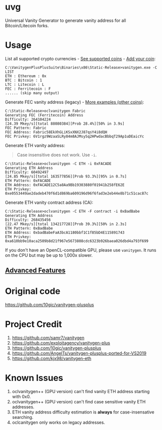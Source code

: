 # uvg
Universal Vanity Generator to generate vanity address for all Bitcoin/Litecoin forks.

# Usage
List all supported crypto currencies - [See supported coins](https://github.com/koh-gt/uvg/wiki/Supported-coins) - [Add your coin](https://github.com/koh-gt/uvg/wiki/Add-coin):
```
C:\VanitygenPlusPlusSuite\Binaries\x86\Static-Release>vanitygen.exe -C LIST
ETH : Ethereum : 0x
BTC : Bitcoin : 1
LTC : Litecoin : L
FEC : Ferritecoin : F
...... (skip many output)
```

Generate FEC vanity address (legacy) - [More examples (other coins)](https://github.com/koh-gt/uvg/wiki/Supported-coins):
```
C:\Static-Release>oclvanitygen Fabric
Generating FEC (Ferritecoin) Address
Difficulty: 264104224
[24.39 Mkey/s][total 88080384][Prob 28.4%][50% in 3.9s]
FEC Pattern: Fabric
FEC Address: Fabric58EkXhGLiKSxXNX2J87qsY4i8dQH
FEC Privkey: 6V1rgz9WzaaSLRy84m8AJMsySq2HPwdacBbbqT29Ap1uDEaicYc
```

Generate ETH vanity address:
>Case insensitive does not work. Use `-i`.
```
C:\Static-Release>oclvanitygen -C ETH -i 0xFACADE
Generating ETH Address
Difficulty: 60492497
[24.85 Mkey/s][total 163577856][Prob 93.3%][95% in 0.7s]
ETH Pattern: 0xFACADE
ETH Address: 0xFACADE12C5a8Aa9Bb19303880f01941b258fE62E
ETH Privkey: 0xe0553449ae2dadeb470f6d1d869ba609196d96f6fad3e2eb44e8b71c51cac87c
```

Generate ETH vanity contract address (CA):
```
C:\Static-Release>oclvanitygen -C ETH -F contract -i 0xBadBabe
Generating ETH Address
Difficulty: 268435456
[22.47 Mkey/s][total 134217728][Prob 39.3%][50% in 2.3s]
ETH Pattern: 0xBadBabe
ETH Address: 0xbadBabeFaA3bcA1180bbf1C1f85bD4E115891743
ETH Privkey: 0xa610bb9e10aca2509b8d21f967e5673808cdc6323b926baea026dbd4a793f699
```

If you don't have an OpenCL-compatible GPU, please use `vanitygen`. It runs on the CPU but may be up to 1,000x slower.

## [Advanced Features](https://github.com/koh-gt/uvg/wiki/Advanced-Features)

# Original code
https://github.com/10gic/vanitygen-plusplus

# Project Credit 
1. https://github.com/samr7/vanitygen
2. https://github.com/exploitagency/vanitygen-plus
3. https://github.com/10gic/vanitygen-plusplus
4. https://github.com/AngelTs/vanitygen-plusplus-ported-for-VS2019
5. https://github.com/kjx98/vanitygen-eth
 
# Known Issues
1. oclvanitygen++ (GPU version) can't find vanity ETH address starting with 0x0.
2. oclvanitygen++ (GPU version) can't find case sensitive vanity ETH addresses.
3. ETH vanity address difficulty estimation is **always** for case-insensative searching.
4. oclcanitygen only works on legacy addresses.


